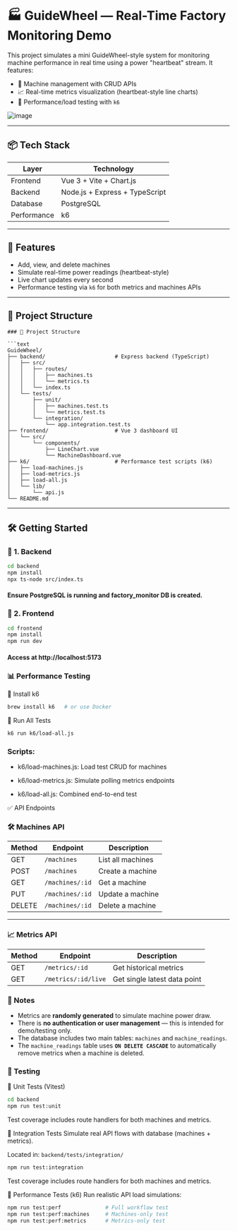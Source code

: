 # 🏭 GuideWheel — Real-Time Factory Monitoring Demo

This project simulates a mini GuideWheel-style system for monitoring machine performance in real time using a power "heartbeat" stream. It features:

- 🔧 Machine management with CRUD APIs
- 📈 Real-time metrics visualization (heartbeat-style line charts)
- 🚀 Performance/load testing with `k6`

![image](https://github.com/user-attachments/assets/514dcf3f-cddc-4903-af8e-22366d3c9feb)

---

## 📦 Tech Stack

| Layer       | Technology                         |
|-------------|------------------------------------|
| Frontend    | Vue 3 + Vite + Chart.js            |
| Backend     | Node.js + Express + TypeScript     |
| Database    | PostgreSQL                         |
| Performance | k6                                 |

---

## 🚀 Features

- Add, view, and delete machines
- Simulate real-time power readings (heartbeat-style)
- Live chart updates every second
- Performance testing via `k6` for both metrics and machines APIs

---

## 📁 Project Structure

```text
### 📁 Project Structure

```text
GuideWheel/
├── backend/                      # Express backend (TypeScript)
│   ├── src/
│   │   ├── routes/
│   │   │   ├── machines.ts
│   │   │   └── metrics.ts
│   │   └── index.ts
│   └── tests/
│       ├── unit/
│       │   ├── machines.test.ts
│       │   └── metrics.test.ts
│       └── integration/
│           └── app.integration.test.ts
├── frontend/                     # Vue 3 dashboard UI
│   └── src/
│       └── components/
│           ├── LineChart.vue
│           └── MachineDashboard.vue
├── k6/                           # Performance test scripts (k6)
│   ├── load-machines.js
│   ├── load-metrics.js
│   ├── load-all.js
│   └── lib/
│       └── api.js
└── README.md

```

---

## 🛠️ Getting Started

### 🔹 1. Backend

```bash
cd backend
npm install
npx ts-node src/index.ts
```
#### Ensure PostgreSQL is running and factory_monitor DB is created.

### 🔹 2. Frontend
```bash
cd frontend
npm install
npm run dev
```
#### Access at http://localhost:5173

### 📊 Performance Testing
🔹 Install k6
```bash
brew install k6   # or use Docker
```
🔹 Run All Tests
```bash
k6 run k6/load-all.js
```

### Scripts:

- k6/load-machines.js: Load test CRUD for machines

- k6/load-metrics.js: Simulate polling metrics endpoints

- k6/load-all.js: Combined end-to-end test

✅ API Endpoints

### 🛠️ Machines API

| Method | Endpoint         | Description         |
|--------|------------------|---------------------|
| GET    | `/machines`      | List all machines   |
| POST   | `/machines`      | Create a machine    |
| GET    | `/machines/:id`  | Get a machine       |
| PUT    | `/machines/:id`  | Update a machine    |
| DELETE | `/machines/:id`  | Delete a machine    |

---

### 📈 Metrics API

| Method | Endpoint                 | Description                  |
|--------|--------------------------|------------------------------|
| GET    | `/metrics/:id`           | Get historical metrics       |
| GET    | `/metrics/:id/live`      | Get single latest data point |

### 📌 Notes

- Metrics are **randomly generated** to simulate machine power draw.
- There is **no authentication or user management** — this is intended for demo/testing only.
- The database includes two main tables: `machines` and `machine_readings`.
- The `machine_readings` table uses **`ON DELETE CASCADE`** to automatically remove metrics when a machine is deleted.

### 🧪 Testing
🔹 Unit Tests (Vitest)

```bash
cd backend
npm run test:unit
```
Test coverage includes route handlers for both machines and metrics.

🔹 Integration Tests
Simulate real API flows with database (machines + metrics).

Located in: `backend/tests/integration/`

```bash
npm run test:integration
```
Test coverage includes route handlers for both machines and metrics.

🔹 Performance Tests (k6)
Run realistic API load simulations:

```bash
npm run test:perf              # Full workflow test
npm run test:perf:machines     # Machines-only test
npm run test:perf:metrics      # Metrics-only test
```
